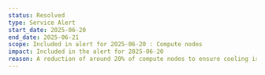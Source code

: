 ```yaml
---
status: Resolved
type: Service Alert
start_date: 2025-06-20 
end_date: 2025-06-21
scope: Included in alert for 2025-06-20 : Compute nodes
impact: Included in the alert for 2025-06-20 
reason: A reduction of around 20% of compute nodes to ensure cooling is adequate for compute nodes as higher temperatures are forecast in the Edinburgh area.  
---
```

